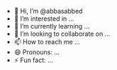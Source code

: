 - 👋 Hi, I’m @abbasabbed
- 👀 I’m interested in ...
- 🌱 I’m currently learning ...
- 💞️ I’m looking to collaborate on ...
- 📫 How to reach me ...
- 😄 Pronouns: ...
- ⚡ Fun fact: ...

<!---
abbasabbed/abbasabbed is a ✨ special ✨ repository because its `README.md` (this file) appears on your GitHub profile.
You can click the Preview link to take a look at your changes.
--->
